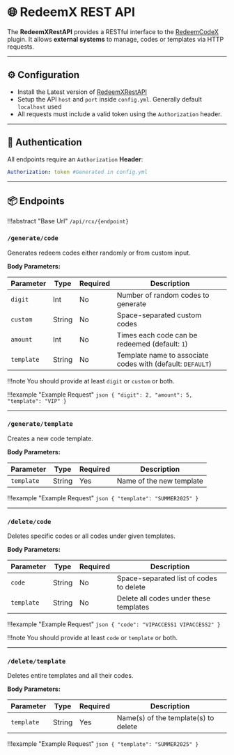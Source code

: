# 🌐 RedeemX REST API

The **RedeemXRestAPI**  provides a RESTful interface to the [RedeemCodeX](https://builtbybit.com/resources/redeemcodex.68885) plugin. It allows **external systems** to manage, codes or templates via HTTP requests.

---

## ⚙️ Configuration

* Install the Latest version of [RedeemXRestAPI](https://github.com/ItzYashvardhan/RedeemXRestAPI/tags)
* Setup the API `host` and `port` inside `config.yml`. Generally default `localhost` used
* All requests must include a valid token using the `Authorization` header.

---

## 🔐 Authentication

All endpoints require an `Authorization` **Header**:

```yaml
Authorization: token #Generated in config.yml
```

---

## 📦 Endpoints

!!!abstract "Base Url"
     ```/api/rcx/{endpoint}```

### `/generate/code`

Generates redeem codes either randomly or from custom input.

**Body Parameters:**

| Parameter  | Type   | Required | Description                                                |
| ---------- | ------ | -------- | ---------------------------------------------------------- |
| `digit`    | Int    | No      | Number of random codes to generate                         |
| `custom`   | String | No       | Space-separated custom codes                               |
| `amount`   | Int    | No       | Times each code can be redeemed (default: `1`)             |
| `template` | String | No       | Template name to associate codes with (default: `DEFAULT`) |

!!!note
    You should provide at least `digit` or `custom` or both.

!!!example "Example Request"
    ```json
        {
        "digit": 2,
        "amount": 5,
        "template": "VIP"
        }
    ```

---

### `/generate/template`

Creates a new code template.

**Body Parameters:**

| Parameter  | Type   | Required | Description              |
| ---------- | ------ | -------- | ------------------------ |
| `template` | String | Yes      | Name of the new template |

!!!example "Example Request"
    ```json
        {
        "template": "SUMMER2025"
        }
    ```

---

### `/delete/code`

Deletes specific codes or all codes under given templates.


**Body Parameters:**

| Parameter  | Type   | Required | Description                             |
| ---------- | ------ | -------- | --------------------------------------- |
| `code`     | String | No       | Space-separated list of codes to delete |
| `template` | String | No       | Delete all codes under these templates  |

!!!example "Example Request"
    ```json
        {
        "code": "VIPACCESS1 VIPACCESS2"
        }
    ```

!!!note
    You should provide at least `code` or `template` or both.

---

### `/delete/template`

Deletes entire templates and all their codes.


**Body Parameters:**

| Parameter  | Type   | Required | Description                          |
| ---------- | ------ | -------- | ------------------------------------ |
| `template` | String | Yes      | Name(s) of the template(s) to delete |

!!!example "Example Request"
    ```json
        {
        "template": "SUMMER2025"
        }
    ```
